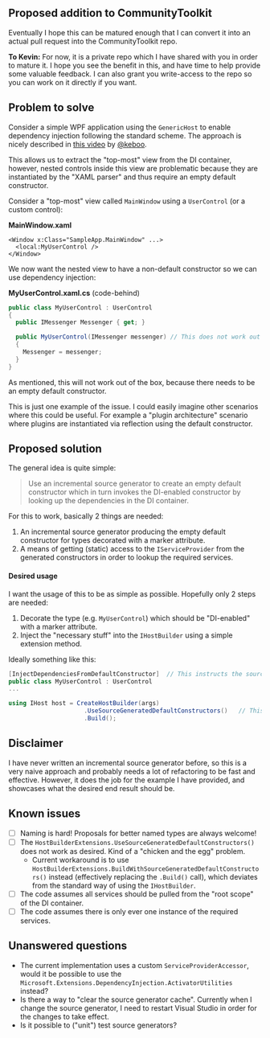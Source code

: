 ## Proposed addition to CommunityToolkit
Eventually I hope this can be matured enough that I can convert it into an actual pull request into the CommunityToolkit repo.

**To Kevin:**
For now, it is a private repo which I have shared with you in order to mature it. I hope you see the benefit in this, and have
time to help provide some valuable feedback. I can also grant you write-access to the repo so you can work on it directly if you want.

## Problem to solve
Consider a simple WPF application using the `GenericHost` to enable dependency injection following the standard scheme.
The approach is nicely described in [this video](https://www.youtube.com/watch?v=j3pl2tkBM1A&t=6s) by [@keboo](https://github.com/Keboo).

This allows us to extract the "top-most" view from the DI container, however, nested controls inside this view are problematic
because they are instantiated by the "XAML parser" and thus require an empty default constructor.

Consider a "top-most" view called `MainWindow` using a `UserControl` (or a custom control):

**MainWindow.xaml**
```xaml
<Window x:Class="SampleApp.MainWindow" ...>
  <local:MyUserControl />
</Window>
```

We now want the nested view to have a non-default constructor so we can use dependency injection:

**MyUserControl.xaml.cs** (code-behind)
```csharp
public class MyUserControl : UserControl
{
  public IMessenger Messenger { get; }

  public MyUserControl(IMessenger messenger) // This does not work out of the box - default ctor is needed!
  {
    Messenger = messenger;
  }
}
```

As mentioned, this will not work out of the box, because there needs to be an empty default constructor.

This is just one example of the issue. I could easily imagine other scenarios where this could be useful. For example a "plugin architecture" scenario where plugins are instantiated via reflection using the default constructor.

## Proposed solution
The general idea is quite simple:
> Use an incremental source generator to create an empty default constructor which in turn invokes the DI-enabled constructor by looking up the dependencies in the DI container.

For this to work, basically 2 things are needed:
1. An incremental source generator producing the empty default constructor for types decorated with a marker attribute.
2. A means of getting (static) access to the `IServiceProvider` from the generated constructors in order to lookup the required services.

#### Desired usage
I want the usage of this to be as simple as possible. Hopefully only 2 steps are needed:
1. Decorate the type (e.g. `MyUserControl`) which should be "DI-enabled" with a marker attribute.
2. Inject the "necessary stuff" into the `IHostBuilder` using a simple extension method.

Ideally something like this:
```csharp
[InjectDependenciesFromDefaultConstructor]  // This instructs the source generator to generate an empty constructor
public class MyUserControl : UserControl
...
```

```csharp
using IHost host = CreateHostBuilder(args)
                     .UseSourceGeneratedDefaultConstructors()   // This registers the static access to the IServiceProvider
                     .Build();
```

## Disclaimer
I have never written an incremental source generator before, so this is a very naive approach and probably needs a lot of refactoring
to be fast and effective. However, it does the job for the example I have provided, and showcases what the desired end result should be.

## Known issues
- [ ] Naming is hard! Proposals for better named types are always welcome!
- [ ] The `HostBuilderExtensions.UseSourceGeneratedDefaultConstructors()` does not work as desired. Kind of a "chicken and the egg" problem.
  - Current workaround is to use `HostBuilderExtensions.BuildWithSourceGeneratedDefaultConstructors()` instead
(effectively replacing the `.Build()` call), which deviates from the standard way of using the `IHostBuilder`.
- [ ] The code assumes all services should be pulled from the "root scope" of the DI container.
- [ ] The code assumes there is only ever one instance of the required services.

## Unanswered questions
* The current implementation uses a custom `ServiceProviderAccessor`, would it be possible to use the `Microsoft.Extensions.DependencyInjection.ActivatorUtilities` instead?
* Is there a way to "clear the source generator cache". Currently when I change the source generator, I need to restart Visual Studio
in order for the changes to take effect.
* Is it possible to ("unit") test source generators?